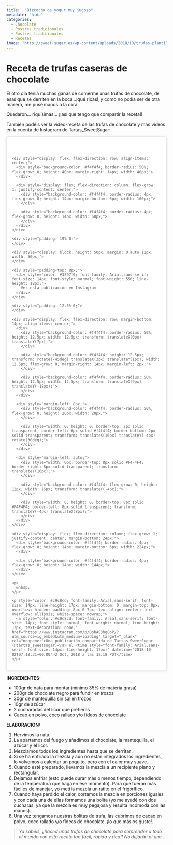 ```yaml
---
title:  "Bizcocho de yogur muy jugoso"
metadate: "hide"
categories:
  - Chocolate
  - Postres tradicionales
  - Postres tradicionales
  - Recetas
image: "http://sweet-sugar.es/wp-content/uploads/2018/10/trufas-plantilla-sweetsugar.jpg"
---  
```

  
# Receta de trufas caseras de chocolate

El otro día tenía muchas ganas de comerme unas trufas de chocolate, de esas que se derriten en la boca&#8230;¡qué ricas!, y como no podía ser de otra manera, me puse manos a la obra.

Quedaron&#8230; riquísimas&#8230; ¡¡así que tengo que compartir la receta!!

También podéis ver la video-receta de las trufas de chocolate y más vídeos en la cuenta de Instagram de Tartas_SweetSugar:

<blockquote class="instagram-media" style="background: #FFF; border: 0; border-radius: 3px; box-shadow: 0 0 1px 0 rgba(0,0,0,0.5),0 1px 10px 0 rgba(0,0,0,0.15); margin: 1px; max-width: 540px; min-width: 326px; padding: 0; width: calc(100% - 2px);" data-instgrm-permalink="https://www.instagram.com/p/BobAC3hg8oP/?utm_source=ig_embed&utm_medium=loading" data-instgrm-version="12">
  <div style="padding: 16px;">
    <p>
      &nbsp;
    </p>
    
    <div style="display: flex; flex-direction: row; align-items: center;">
      <div style="background-color: #f4f4f4; border-radius: 50%; flex-grow: 0; height: 40px; margin-right: 14px; width: 40px;">
      </div>
      
      <div style="display: flex; flex-direction: column; flex-grow: 1; justify-content: center;">
        <div style="background-color: #f4f4f4; border-radius: 4px; flex-grow: 0; height: 14px; margin-bottom: 6px; width: 100px;">
        </div>
        
        <div style="background-color: #f4f4f4; border-radius: 4px; flex-grow: 0; height: 14px; width: 60px;">
        </div>
      </div>
    </div>
    
    <div style="padding: 19% 0;">
    </div>
    
    <div style="display: block; height: 50px; margin: 0 auto 12px; width: 50px;">
    </div>
    
    <div style="padding-top: 8px;">
      <div style="color: #3897f0; font-family: Arial,sans-serif; font-size: 14px; font-style: normal; font-weight: 550; line-height: 18px;">
        Ver esta publicación en Instagram
      </div>
    </div>
    
    <div style="padding: 12.5% 0;">
    </div>
    
    <div style="display: flex; flex-direction: row; margin-bottom: 14px; align-items: center;">
      <div>
        <div style="background-color: #f4f4f4; border-radius: 50%; height: 12.5px; width: 12.5px; transform: translateX(0px) translateY(7px);">
        </div>
        
        <div style="background-color: #f4f4f4; height: 12.5px; transform: rotate(-45deg) translateX(3px) translateY(1px); width: 12.5px; flex-grow: 0; margin-right: 14px; margin-left: 2px;">
        </div>
        
        <div style="background-color: #f4f4f4; border-radius: 50%; height: 12.5px; width: 12.5px; transform: translateX(9px) translateY(-18px);">
        </div>
      </div>
      
      <div style="margin-left: 8px;">
        <div style="background-color: #f4f4f4; border-radius: 50%; flex-grow: 0; height: 20px; width: 20px;">
        </div>
        
        <div style="width: 0; height: 0; border-top: 2px solid transparent; border-left: 6px solid #f4f4f4; border-bottom: 2px solid transparent; transform: translateX(16px) translateY(-4px) rotate(30deg);">
        </div>
      </div>
      
      <div style="margin-left: auto;">
        <div style="width: 0px; border-top: 8px solid #F4F4F4; border-right: 8px solid transparent; transform: translateY(16px);">
        </div>
        
        <div style="background-color: #f4f4f4; flex-grow: 0; height: 12px; width: 16px; transform: translateY(-4px);">
        </div>
        
        <div style="width: 0; height: 0; border-top: 8px solid #F4F4F4; border-left: 8px solid transparent; transform: translateY(-4px) translateX(8px);">
        </div>
      </div>
    </div>
    
    <div style="display: flex; flex-direction: column; flex-grow: 1; justify-content: center; margin-bottom: 24px;">
      <div style="background-color: #f4f4f4; border-radius: 4px; flex-grow: 0; height: 14px; margin-bottom: 6px; width: 224px;">
      </div>
      
      <div style="background-color: #f4f4f4; border-radius: 4px; flex-grow: 0; height: 14px; width: 144px;">
      </div>
    </div>
    
    <p>
      &nbsp;
    </p>
    
    <p style="color: #c9c8cd; font-family: Arial,sans-serif; font-size: 14px; line-height: 17px; margin-bottom: 0; margin-top: 8px; overflow: hidden; padding: 8px 0 7px; text-align: center; text-overflow: ellipsis; white-space: nowrap;">
      <a style="color: #c9c8cd; font-family: Arial,sans-serif; font-size: 14px; font-style: normal; font-weight: normal; line-height: 17px; text-decoration: none;" href="https://www.instagram.com/p/BobAC3hg8oP/?utm_source=ig_embed&utm_medium=loading" target="_blank" rel="noopener">Una publicación compartida de Tartas_SweetSugar (@tartas_sweetsugar)</a> el <time style="font-family: Arial,sans-serif; font-size: 14px; line-height: 17px;" datetime="2018-10-02T07:18:31+00:00">2 Oct, 2018 a las 12:18 PDT</time>
    </p>
  </div>
</blockquote>



**INGREDIENTES:**

  * 100gr de nata para montar (mínimo 35% de materia grasa)
  * 200gr de chocolate negro para fundir en trozos
  * 30gr de mantequilla sin sal en trozos
  * 10gr de azúcar
  * 2 cucharadas del licor que prefieras
  * Cacao en polvo, coco rallado y/o fideos de chocolate

**ELABORACIÓN:**

  1. Hervimos la nata.
  2. La apartamos del fuego y añadimos el chocolate, la mantequilla, el azúcar y el licor.
  3. Mezclamos todos los ingredientes hasta que se derritan.
  4. Si se ha enfriado la mezcla y aún no están integrados los ingredientes, lo volvemos a calentar un poquito, pero con el calor muy suave.
  5. Cuando esté preparado, llevamos la mezcla a un recipiente plano y rectangular.
  6. Dejamos enfriar (esto puede durar más o menos tiempo, dependiendo de la temperatura que haga en ese momento). Para que fueran más fáciles de manejar, yo metí la mezcla un ratito en el frigorífico.
  7. Cuando haya perdido el calor, cortamos la mezcla en porciones iguales y con cada una de ellas formamos una bolita (yo me ayudé con dos cucharas, ya que la mezcla es muy pegajosa y resulta incómoda con las manos).
  8. Una vez tengamos nuestras bolitas de trufa, las cubrimos de cacao en polvo, coco rallado y/o fideos de chocolate, ¡lo que más os guste!.

> _Ya sabéis, ¡¡haced unas trufas de chocolate para sorprender a todo el mundo con esta receta tan fácil, rápida y rica!! No dejarán ni una&#8230;_